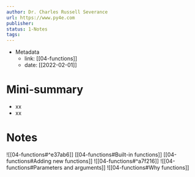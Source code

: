 ```yaml
---
author: Dr. Charles Russell Severance
url: https://www.py4e.com
publisher: 
status: 1-Notes
tags: 
---
```

- Metadata
	- link: [[04-functions]]
	- date: [[2022-02-01]]
# Mini-summary
- xx
- xx
# Notes
![[04-functions#^e37ab6]]
[[04-functions#Built-in functions]]
[[04-functions#Adding new functions]]
![[04-functions#^a7f216]]
![[04-functions#Parameters and arguments]]
![[04-functions#Why functions]]